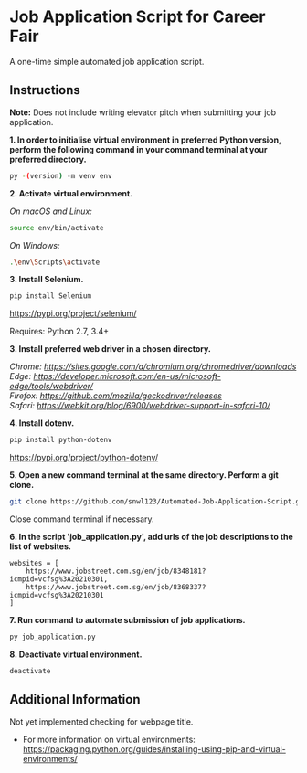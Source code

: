 # Job Application Script for Career Fair
  
A one-time simple automated job application script.

## Instructions  
  
**Note:** Does not include writing elevator pitch when submitting your job application.  
  
**1. In order to initialise virtual environment in preferred Python version, perform the following command in your command terminal at your preferred directory.**  
  
```sh  
py -(version) -m venv env  
```  
  

**2. Activate virtual environment.**  

*On macOS and Linux:*  
```sh
source env/bin/activate
```  

*On Windows:*  
```sh
.\env\Scripts\activate
```  
  
  
**3. Install Selenium.**  
  
```sh
pip install Selenium
```  
   
https://pypi.org/project/selenium/  
  
Requires: Python 2.7, 3.4+
  
  
**3. Install preferred web driver in a chosen directory.**  
   
*Chrome: https://sites.google.com/a/chromium.org/chromedriver/downloads*  
*Edge: https://developer.microsoft.com/en-us/microsoft-edge/tools/webdriver/*  
*Firefox: https://github.com/mozilla/geckodriver/releases*  
*Safari: https://webkit.org/blog/6900/webdriver-support-in-safari-10/*  
  
  
**4. Install dotenv.**  
  
```sh
pip install python-dotenv
```  
   
https://pypi.org/project/python-dotenv/
  
  
**5. Open a new command terminal at the same directory. Perform a git clone.**
```sh
git clone https://github.com/snwl123/Automated-Job-Application-Script.git
```
Close command terminal if necessary.  
  

**6. In the script 'job_application.py', add urls of the job descriptions to the list of websites.**  
  
```
websites = [
    https://www.jobstreet.com.sg/en/job/8348181?icmpid=vcfsg%3A20210301,  
    https://www.jobstreet.com.sg/en/job/8368337?icmpid=vcfsg%3A20210301  
]
```  
  
  
**7. Run command to automate submission of job applications.**  
```sh
py job_application.py
```  
  
  
  
**8. Deactivate virtual environment.**  
```sh
deactivate
```
  
  
## Additional Information
  
Not yet implemented checking for webpage title.
  
-  For more information on virtual environments:   
   https://packaging.python.org/guides/installing-using-pip-and-virtual-environments/  



